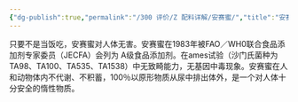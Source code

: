 ```yaml
---
{"dg-publish":true,"permalink":"/300 评价/Z 配料详解/安赛蜜/","title":"安赛蜜","created":"2023-05-03T15:49:30.755+08:00","updated":"2024-01-12T12:03:48.132+08:00"}
---
```



只要不是当饭吃，安赛蜜对人体无害。安赛蜜在1983年被FAO／WH0联合食品添加剂专家委员（JECFA）会列为 A级食品添加剂。在ames试验（沙门氏菌种为TA98、TA100、TA535、TA1538）中无致畸能力，无基因中毒现象。安赛蜜在人和动物体内不代谢、不积蓄，100％以原形物质从尿中排出体外，是一个对人体十分安全的惰性物质。